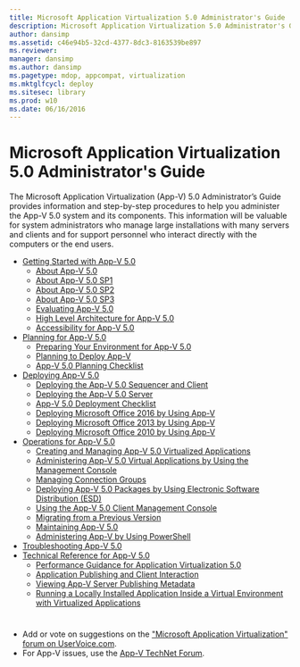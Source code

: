```yaml
---
title: Microsoft Application Virtualization 5.0 Administrator's Guide
description: Microsoft Application Virtualization 5.0 Administrator's Guide
author: dansimp
ms.assetid: c46e94b5-32cd-4377-8dc3-8163539be897
ms.reviewer: 
manager: dansimp
ms.author: dansimp
ms.pagetype: mdop, appcompat, virtualization
ms.mktglfcycl: deploy
ms.sitesec: library
ms.prod: w10
ms.date: 06/16/2016
---
```


# Microsoft Application Virtualization 5.0 Administrator's Guide

The Microsoft Application Virtualization (App-V) 5.0 Administrator’s Guide provides information and step-by-step procedures to help you administer the App-V 5.0 system and its components. This information will be valuable for system administrators who manage large installations with many servers and clients and for support personnel who interact directly with the computers or the end users.

- [Getting Started with App-V 5.0](getting-started-with-app-v-50--rtm.md)
  - [About App-V 5.0](about-app-v-50.md)
  - [About App-V 5.0 SP1](about-app-v-50-sp1.md)
  - [About App-V 5.0 SP2](about-app-v-50-sp2.md)
  - [About App-V 5.0 SP3](about-app-v-50-sp3.md)
  - [Evaluating App-V 5.0](evaluating-app-v-50.md)
  - [High Level Architecture for App-V 5.0](high-level-architecture-for-app-v-50.md)
  - [Accessibility for App-V 5.0](accessibility-for-app-v-50.md)
- [Planning for App-V 5.0](planning-for-app-v-50-rc.md)
  - [Preparing Your Environment for App-V 5.0](preparing-your-environment-for-app-v-50.md)
  - [Planning to Deploy App-V](planning-to-deploy-app-v.md)
  - [App-V 5.0 Planning Checklist](app-v-50-planning-checklist.md)
- [Deploying App-V 5.0](deploying-app-v-50.md)
  - [Deploying the App-V 5.0 Sequencer and Client](deploying-the-app-v-50-sequencer-and-client.md)
  - [Deploying the App-V 5.0 Server](deploying-the-app-v-50-server.md)
  - [App-V 5.0 Deployment Checklist](app-v-50-deployment-checklist.md)
  - [Deploying Microsoft Office 2016 by Using App-V](deploying-microsoft-office-2016-by-using-app-v.md)
  - [Deploying Microsoft Office 2013 by Using App-V](deploying-microsoft-office-2013-by-using-app-v.md)
  - [Deploying Microsoft Office 2010 by Using App-V](deploying-microsoft-office-2010-by-using-app-v.md)
- [Operations for App-V 5.0](operations-for-app-v-50.md)
  - [Creating and Managing App-V 5.0 Virtualized Applications](creating-and-managing-app-v-50-virtualized-applications.md)
  - [Administering App-V 5.0 Virtual Applications by Using the Management Console](administering-app-v-50-virtual-applications-by-using-the-management-console.md)
  - [Managing Connection Groups](managing-connection-groups.md)
  - [Deploying App-V 5.0 Packages by Using Electronic Software Distribution (ESD)](deploying-app-v-50-packages-by-using-electronic-software-distribution--esd-.md)
  - [Using the App-V 5.0 Client Management Console](using-the-app-v-50-client-management-console.md)
  - [Migrating from a Previous Version](migrating-from-a-previous-version-app-v-50.md)
  - [Maintaining App-V 5.0](maintaining-app-v-50.md)
  - [Administering App-V by Using PowerShell](administering-app-v-by-using-powershell.md)
- [Troubleshooting App-V 5.0](troubleshooting-app-v-50.md)
- [Technical Reference for App-V 5.0](technical-reference-for-app-v-50.md)
  - [Performance Guidance for Application Virtualization 5.0](performance-guidance-for-application-virtualization-50.md)
  - [Application Publishing and Client Interaction](application-publishing-and-client-interaction.md)
  - [Viewing App-V Server Publishing Metadata](viewing-app-v-server-publishing-metadata.md)
  - [Running a Locally Installed Application Inside a Virtual Environment with Virtualized Applications](running-a-locally-installed-application-inside-a-virtual-environment-with-virtualized-applications.md)

#

- Add or vote on suggestions on the ["Microsoft Application Virtualization" forum on UserVoice.com](http://appv.uservoice.com/forums/280448-microsoft-application-virtualization).
- For App-V issues, use the [App-V TechNet Forum](https://social.technet.microsoft.com/Forums/home?forum=mdopappv).
